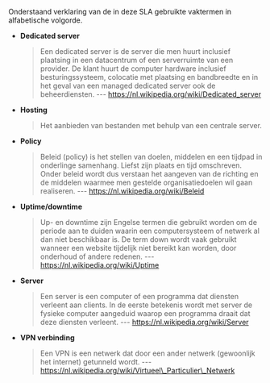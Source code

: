 Onderstaand verklaring van de in deze SLA gebruikte vaktermen in alfabetische volgorde.

- __Dedicated server__

	> Een dedicated server is de server die men huurt inclusief plaatsing in een datacentrum of een serverruimte van een provider. De klant huurt de computer hardware inclusief besturingssysteem, colocatie met plaatsing en bandbreedte en in het geval van een managed dedicated server ook de beheerdiensten.
	> --- https://nl.wikipedia.org/wiki/Dedicated_server

- __Hosting__

	> Het aanbieden van bestanden met behulp van een centrale server.

- __Policy__

	> Beleid (policy) is het stellen van doelen, middelen en een tijdpad in onderlinge samenhang. Liefst zijn plaats en tijd omschreven. Onder beleid wordt dus verstaan het aangeven van de richting en de middelen waarmee men gestelde organisatiedoelen wil gaan realiseren.
	> --- https://nl.wikipedia.org/wiki/Beleid

- __Uptime/downtime__

	> Up- en downtime zijn Engelse termen die gebruikt worden om de periode aan te duiden waarin een computersysteem of netwerk al dan niet beschikbaar is. De term down wordt vaak gebruikt wanneer een website tijdelijk niet bereikt kan worden, door onderhoud of andere redenen.
	> --- https://nl.wikipedia.org/wiki/Uptime

- __Server__

	> Een server is een computer of een programma dat diensten verleent aan clients. In de eerste betekenis wordt met server de fysieke computer aangeduid waarop een programma draait dat deze diensten verleent.
	> --- https://nl.wikipedia.org/wiki/Server

- __VPN verbinding__

	> Een VPN is een netwerk dat door een ander netwerk (gewoonlijk het internet) getunneld wordt.
	> --- https://nl.wikipedia.org/wiki/Virtueel\_Particulier\_Netwerk